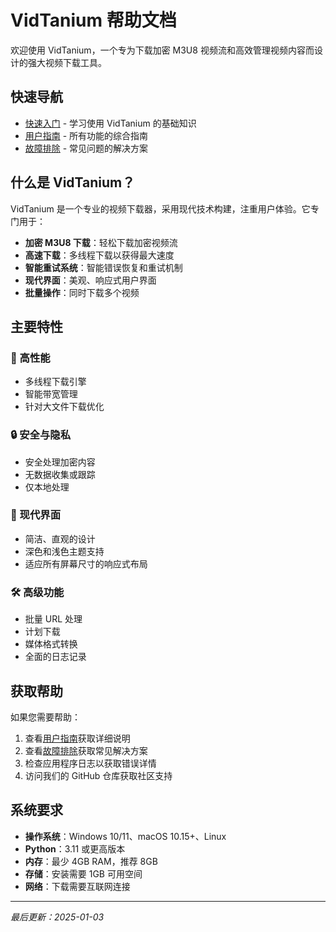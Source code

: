 # VidTanium 帮助文档

欢迎使用 VidTanium，一个专为下载加密 M3U8 视频流和高效管理视频内容而设计的强大视频下载工具。

## 快速导航

- [快速入门](getting-started.md) - 学习使用 VidTanium 的基础知识
- [用户指南](user-guide.md) - 所有功能的综合指南
- [故障排除](troubleshooting.md) - 常见问题的解决方案

## 什么是 VidTanium？

VidTanium 是一个专业的视频下载器，采用现代技术构建，注重用户体验。它专门用于：

- **加密 M3U8 下载**：轻松下载加密视频流
- **高速下载**：多线程下载以获得最大速度
- **智能重试系统**：智能错误恢复和重试机制
- **现代界面**：美观、响应式用户界面
- **批量操作**：同时下载多个视频

## 主要特性

### 🚀 高性能
- 多线程下载引擎
- 智能带宽管理
- 针对大文件下载优化

### 🔒 安全与隐私
- 安全处理加密内容
- 无数据收集或跟踪
- 仅本地处理

### 🎨 现代界面
- 简洁、直观的设计
- 深色和浅色主题支持
- 适应所有屏幕尺寸的响应式布局

### 🛠️ 高级功能
- 批量 URL 处理
- 计划下载
- 媒体格式转换
- 全面的日志记录

## 获取帮助

如果您需要帮助：

1. 查看[用户指南](user-guide.md)获取详细说明
2. 查看[故障排除](troubleshooting.md)获取常见解决方案
3. 检查应用程序日志以获取错误详情
4. 访问我们的 GitHub 仓库获取社区支持

## 系统要求

- **操作系统**：Windows 10/11、macOS 10.15+、Linux
- **Python**：3.11 或更高版本
- **内存**：最少 4GB RAM，推荐 8GB
- **存储**：安装需要 1GB 可用空间
- **网络**：下载需要互联网连接

---

*最后更新：2025-01-03*
